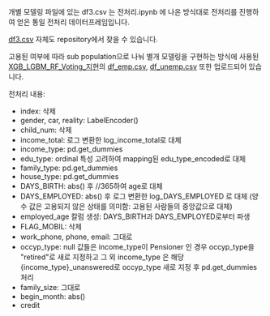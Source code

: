 개별 모델링 파일에 있는 df3.csv 는 전처리.ipynb 에 나온 방식대로 전처리를 진행하여 얻은 통일 전처리 데이터프레임입니다.

[df3.csv](/df3.csv') 자체도 repository에서 찾을 수 있습니다.

고용된 여부에 따라 sub population으로 나눠 별개 모델링을 구현하는 방식에 사용된 [XGB_LGBM_RF_Voting_지현](/XGB_LGBM_RF_Voting_지현.ipynb)의 [df_emp.csv](/df_emp.csv), [df_unemp.csv](/df_unemp.csv) 또한 업로드되어 있습니다.

전처리 내용:
- index: 삭제
- gender, car, reality: LabelEncoder()
- child_num: 삭제
- income_total: 로그 변환한 log_income_total로 대체
- income_type: pd.get_dummies
- edu_type: ordinal 특성 고려하여 mapping된 edu_type_encoded로 대체
- family_type: pd.get_dummies
- house_type: pd.get_dummies
- DAYS_BIRTH: abs() 후 //365하여 age로 대체
- DAYS_EMPLOYED: abs() 후 로그 변환한 log_DAYS_EMPLOYED 로 대체
(양수 값은 고용되지 않은 상태를 의미함: 고용된 사람들의 중앙값으로 대체)
- employed_age 칼럼 생성: DAYS_BIRTH과 DAYS_EMPLOYED로부터 파생
- FLAG_MOBIL: 삭제
- work_phone, phone, email: 그대로
- occyp_type: null 값들은 income_type이 Pensioner 인 경우 occyp_type을 "retired"로 새로 지정하고 그 외 income_type 은 해당{income_type}_unanswered로 occyp_type 새로 지정 후 pd.get_dummies 처리
- family_size: 그대로
- begin_month: abs()
- credit





